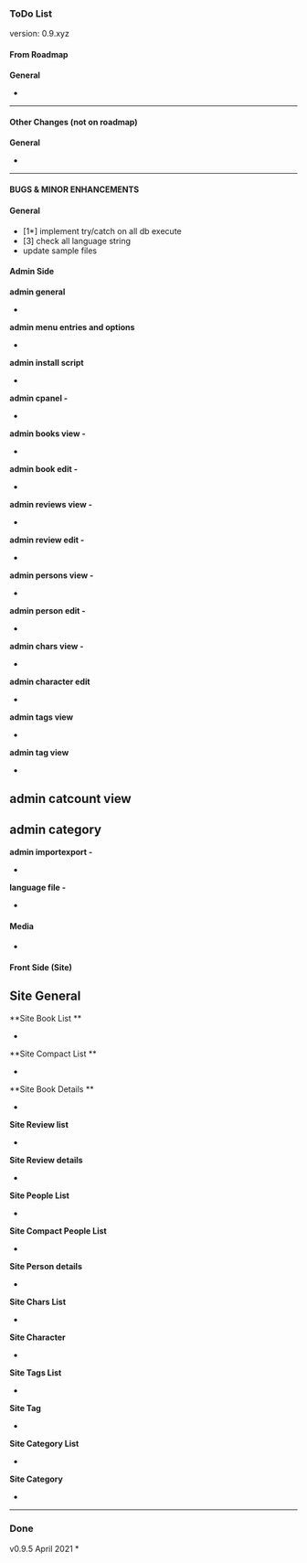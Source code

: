 ###  ToDo List

version: 0.9.xyz




#### From Roadmap

**General**

- 


-------------------------------------

#### Other Changes (not on roadmap)

**General**

 - 


-----------------------------------------------

#### BUGS & MINOR ENHANCEMENTS

#### General

- [1*] implement try/catch on all db execute
- [3] check all language string
- update sample files 

#### Admin Side

**admin general**

- 

**admin menu entries and options**

- 

**admin install script**

- 

**admin cpanel -**

- 

**admin books view -** 

- ​		

**admin book edit -** 

- ​		

**admin reviews view -** 

- ​		

**admin review edit -** 

- ​		

**admin persons view -** 

- ​		

**admin person edit -** 

- ​		

**admin chars view -** 

- ​		

**admin character edit**

- ​		

**admin tags view**

- ​		

**admin tag view**

- 

**admin catcount view**
- 

**admin category**
- 

**admin importexport -**

- ​		

**language file -** 

- ​		



#### Media

- ​		


#### Front Side (Site)

**Site General**
- 

**Site Book List **

- ​		

**Site Compact List **

- ​		

**Site Book Details ** 

- ​		

**Site Review list**

- ​		

**Site Review details**

- ​		

**Site People List**

- ​		

**Site Compact People List**

- ​		

**Site Person details**

- ​		

**Site Chars List**

- ​		

**Site Character**

- ​		

**Site Tags List**

- ​		

**Site Tag**

- ​		

**Site Category List**

- ​		

**Site Category**

- ​		



------


### Done


v0.9.5 April 2021
* 